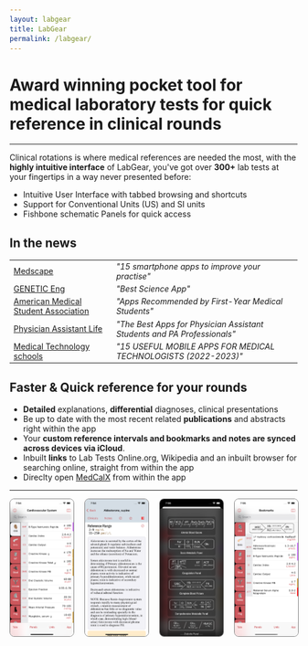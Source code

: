 ```yaml
---
layout: labgear
title: LabGear
permalink: /labgear/
--- 
```


# Award winning pocket tool for medical laboratory tests for quick reference in clinical rounds

-----------

Clinical rotations is where medical references are needed the most, with the **highly intuitive interface** of LabGear, you've got over **300+** lab tests at your fingertips in a way never presented before:

- Intuitive User Interface with tabbed browsing and shortcuts
- Support for Conventional Units (US) and SI units
- Fishbone schematic Panels for quick access 


## In the news

<table>
<tr>
<Td><a href="http://medscape.com">Medscape</a></td>
<td><em>"15 smartphone apps to improve your practise"</em></td>
</tr>

<tr>
<Td><a href="https://www.genengnews.com/resources/labgear/">GENETIC Eng</a></td>
<td><em>"Best Science App"</em></td>
</tr>

<tr>
<Td><a href="https://www.amsa.org/apps-recommended-first-year-medical-students/">American Medical Student Association</a></td>
<td><em>"Apps Recommended by First-Year Medical Students"</em></td>
</tr>

<tr>
<Td><a href="https://www.thepalife.com/the-best-apps-for-physician-assistant-students-and-professionals/">Physician Assistant Life</a></td>
<td><em>"The Best Apps for Physician Assistant Students and PA Professionals"</em></td>
</tr>

<tr>
<Td><a href="https://www.medicaltechnologyschools.com/medical-lab-technician/useful-med-tech-apps">Medical Technology schools</a></td>
<td><em>"15 USEFUL MOBILE APPS FOR MEDICAL TECHNOLOGISTS (2022-2023)"</em></td>
</tr>

</table>

## Faster & Quick reference for your rounds

- **Detailed** explanations, **differential** diagnoses, clinical presentations
- Be up to date with the most recent related **publications** and abstracts right within the app
- Your **custom reference intervals and bookmarks and notes are synced across devices via iCloud**.
- Inbuilt **links** to Lab Tests Online.org, Wikipedia and an inbuilt browser for searching online, straight from within the app
- Direclty open [MedCalX](https://medcalx.ch) from within the app


-----------


<div style="display: grid; grid-gap: 20px; grid-template-columns: auto auto auto auto; ">
  <div class="gallery__img" >
  <img src="https://raw.githubusercontent.com/raheelsayeed/vimatics/master/assets/labgearscreenshots/main.png" style="width: 240px;    border: 1px solid gray; object-fit: cover; border-radius: 8px;"/>
	</div>
   <div class="gallery__img">
  <img src="https://raw.githubusercontent.com/raheelsayeed/vimatics/master/assets/labgearscreenshots/detail.png" style="width: 240px;  border: 1px solid gray; object-fit: cover; border-radius: 8px;"/>
	</div>
    <div class="gallery__img">
  <img src="https://raw.githubusercontent.com/raheelsayeed/vimatics/master/assets/labgearscreenshots/panels.png" style="width: 240px; object-fit: cover;  border-radius: 8px;  border: 1px solid gray;"/>
	</div>

  <div class="gallery__img">
  <img src="https://raw.githubusercontent.com/raheelsayeed/vimatics/master/assets/labgearscreenshots/bookmarks.png" style="width: 240px; object-fit: cover;  border-radius: 8px;  border: 1px solid gray;"/>
	</div>

</div>



